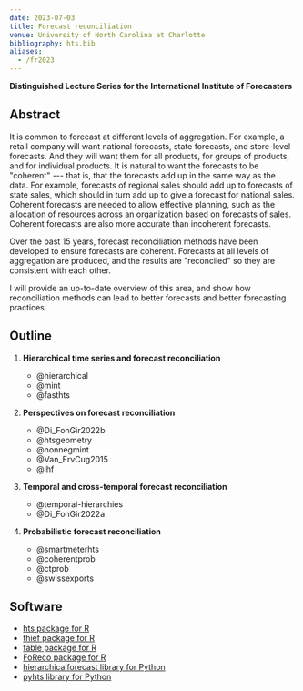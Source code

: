 ```yaml
---
date: 2023-07-03
title: Forecast reconciliation
venue: University of North Carolina at Charlotte
bibliography: hts.bib
aliases:
  - /fr2023
---
```


**Distinguished Lecture Series for the International Institute of Forecasters**

## Abstract

It is common to forecast at different levels of aggregation. For example, a retail company will want national forecasts, state forecasts, and store-level forecasts. And they will want them for all products, for groups of products, and for individual products. It is natural to want the forecasts to be "coherent" --- that is, that the forecasts add up in the same way as the data. For example, forecasts of regional sales should add up to forecasts of state sales, which should in turn add up to give a forecast for national sales.  Coherent forecasts are needed to allow effective planning, such as the allocation of resources across an organization based on forecasts of sales. Coherent forecasts are also more accurate than incoherent forecasts.

Over the past 15 years, forecast reconciliation methods have been developed to ensure forecasts are coherent. Forecasts at all levels of aggregation are produced, and the results are "reconciled" so they are consistent with each other.

I will provide an up-to-date overview of this area, and show how reconciliation methods can lead to better forecasts and better forecasting practices.

## Outline

1. **Hierarchical time series and forecast reconciliation**

   * @hierarchical
   * @mint
   * @fasthts


2. **Perspectives on forecast reconciliation**

    * @Di_FonGir2022b
    * @htsgeometry
    * @nonnegmint
    * @Van_ErvCug2015
    * @lhf

3. **Temporal and cross-temporal forecast reconciliation**

    * @temporal-hierarchies
    * @Di_FonGir2022a

4. **Probabilistic forecast reconciliation**

    * @smartmeterhts
    * @coherentprob
    * @ctprob
    * @swissexports


## Software

* [hts package for R](https://pkg.earo.me/hts/)
* [thief package for R](http://pkg.robjhyndman.com/thief/)
* [fable package for R](https://fable.tidyverts.org)
* [FoReco package for R](https://danigiro.github.io/FoReco/)
* [hierarchicalforecast library for Python](https://nixtla.github.io/hierarchicalforecast/)
* [pyhts library for Python](https://angelpone.github.io/)
